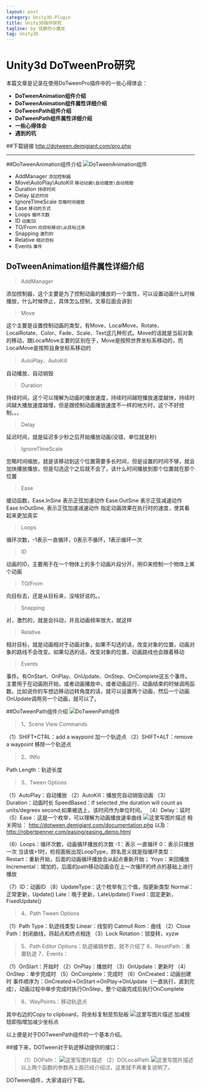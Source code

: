 ```yaml
---
layout: post
category: Unity3D-Plugin
title: Unity3D插件研究
tagline: by 恬静的小魔龙
tag: Unity3D
---
```


# Unity3d DoTweenPro研究

本篇文章是记录在使用DoTweenPro插件中的一些心得体会：

- **DoTweenAnimation组件介绍**
- **DoTweenAnimation组件属性详细介绍**
- **DoTweenPath组件介绍**
- **DoTweenPath组件属性详细介绍**
- **一些心得体会**
- **遇到的坑**

##下载链接
http://dotween.demigiant.com/pro.php

-------------------

##DoTweenAnimation组件介绍
![DoTweenAnimation组件](https://img-blog.csdn.net/20180518165726980?watermark/2/text/aHR0cHM6Ly9ibG9nLmNzZG4ubmV0L3E3NjQ0MjQ1Njc=/font/5a6L5L2T/fontsize/400/fill/I0JBQkFCMA==/dissolve/70)
 - AddManager    `添加控制器` 
 - Move\AutoPlay\AutoKill    `移动动画\自动播放\自动销毁` 
 - Duration    `持续时间`
 - Delay    `延迟时间`
 - IgnoreTImeScale    `忽略时间缩放`
 - Ease    `移动的方式`
 - Loops    `循环次数`
 - ID    `动画ID`
 - TO/From    `向目标移动\从目标过来`
 - Snapping    `激烈的`
 - Relative    `相对目标`
 - Events    `事件`

## DoTweenAnimation组件属性详细介绍

> AddManager 

添加控制器，这个主要是为了控制动画的播放的一个属性，可以设置动画什么时候播放，什么时候停止，具体怎么控制，文章后面会讲到
> Move

这个主要是设置控制动画的类型，有Move、LocalMove、Rotate、LocalRotate、Color、Fade、Scale、Text这几种形式。Move的话就是当前对象的移动，跟LocalMove主要的区别在于，Move是按照世界坐标系移动的，而LocalMove是按照自身坐标系移动的

>AutoPlay、AutoKill

自动播放、自动销毁

>Duration

持续时间，这个可以理解为动画的播放速度，持续时间越短播放速度越快，持续时间越大播放速度越慢，但是跟控制动画播放速度不一样的地方时，这个不好控制。。。
>Delay 

延迟时间，就是延迟多少秒之后开始播放动画(没错，单位就是秒)
>IgnoreTImeScale 

忽略时间缩放，就是该移动到这个位置需要多长时间，但是设置的时间不够，就会加快播放播放，但是勾选这个之后就不会了，该什么时间播放到那个位置就在那个位置
>Ease 


缓动函数，Ease.InSine 表示正弦加速动作 
Ease.OutSine 表示正弦减速动作 
Ease.InOutSine, 表示正弦加速减速动作 
指定动画效果在执行时的速度，使其看起来更加真实
>Loops

循环次数，-1表示一直循环，0表示不循环，1表示循环一次
>ID 

动画的ID，主要用于在一个物体上的多个动画片段分开，用ID来控制一个物体上某个动画
>TO/From

向目标去，还是从目标来，没啥好说的。。
>Snapping

对，激烈的，就是会抖动，并且动画频率很大，就这样
>Relative 

相对目标，就是动画相对于动画对象，如果不勾选的话，改变对象的位置，动画对象的路线不会改变。如果勾选的话，改变对象的位置，动画路线也会跟着移动
>Events 

事件。有OnStart、OnPlay、OnUpdate、OnStep、OnComplete这五个事件。主要用于在动画刚开始，或者动画播放中，或者动画运行、动画结束的时候调用函数。比如说你的车想边移动边转角度的话，就可以设置两个动画，然后一个动画OnUpdate调用另一个动画，就可以了。

##DoTweenPath组件介绍
![DoTweenPath组件](https://img-blog.csdn.net/20180518173343765?watermark/2/text/aHR0cHM6Ly9ibG9nLmNzZG4ubmV0L3E3NjQ0MjQ1Njc=/font/5a6L5L2T/fontsize/400/fill/I0JBQkFCMA==/dissolve/70)
 >1、Scene View Commands 

（1）SHIFT+CTRL：add a waypoint 
加一个轨迹点 
（2）SHIFT+ALT：remove a waypoint 
移除一个轨迹点
 
 >2、INfo 

Path Length：轨迹长度

>3、Tween Options 

（1）AutoPlay：自动播放 
（2）AutoKill：播放完自动销毁动画 
（3）Duration：动画时长 
SpeedBased：If selected ,the duration will count as units/degreex second;如果被选上，该时间作为单位时间。
（4）Delay：延时 
（5）Ease：这是一个枚举，可以理解为动画播放速率曲线 
![这里写图片描述](https://img-blog.csdn.net/20180518174224695?watermark/2/text/aHR0cHM6Ly9ibG9nLmNzZG4ubmV0L3E3NjQ0MjQ1Njc=/font/5a6L5L2T/fontsize/400/fill/I0JBQkFCMA==/dissolve/70)
相关网址： 
http://dotween.demigiant.com/documentation.php 
以及：http://robertpenner.com/easing/easing_demo.html

（6）Loops：循环次数，动画循环播放的次数 
-1：表示 一直循环 
0：表示只播放一次 
当该值>1时，检视面板出现LoopType，顾名思义就是指循环类型： 
Restart：重新开始，后面的动画循环播放会从起点重新开始； 
Yoyo：来回播放 
Incremental：增加的，后面的path移动动画会在上一次循环的终点的基础上进行播放

（7）ID：动画ID 
（8）UpdateType：这个枚举有三个值，指更新类型 
Normal：正常更新，Update() 
Late：晚于更新，LateUpdate() 
Fixed：固定更新，FixedUpdate()
>4、Path Tween Options 

（1）Path Type：轨迹线类型 
Linear：线型的 
Catmull Rom：曲线 
（2）Close Path：封闭曲线，将起点和终点相连 
（3）Lock Rotation：锁旋转，xyzw
>5、Path Editor Options：轨迹编辑参数，就不介绍了
>6、ResetPath：重置轨迹 
>7、Events： 

（1）OnStart：开始时 
（2）OnPlay：播放时 
（3）OnUpdate：更新时 
（4）OnStep：单步完成时 
（5）OnComplete：完成时 
（6）OnCreated：动画创建时 
事件顺序为：OnCreated->OnStart->OnPlay->OnUpdate（一直执行，直到完成），动画过程中单步完成时执行OnStep，整个动画完成后执行OnComplete
>8、WayPoints：移动轨迹点 

其中右边的Copy to clipboard，将坐标复制至剪贴板 
![这里写图片描述](https://img-blog.csdn.net/20180518174727735?watermark/2/text/aHR0cHM6Ly9ibG9nLmNzZG4ubmV0L3E3NjQ0MjQ1Njc=/font/5a6L5L2T/fontsize/400/fill/I0JBQkFCMA==/dissolve/70)
加减按钮即指增加减少坐标点

以上便是对于DOTweenPath组件的一个基本介绍。

##接下来，DOTween对于轨迹移动提供的接口： 
>（1）DOPath： 
![这里写图片描述](https://img-blog.csdn.net/20180518174825683?watermark/2/text/aHR0cHM6Ly9ibG9nLmNzZG4ubmV0L3E3NjQ0MjQ1Njc=/font/5a6L5L2T/fontsize/400/fill/I0JBQkFCMA==/dissolve/70)
>（2）DOLocalPath 
![这里写图片描述](https://img-blog.csdn.net/20180518174832776?watermark/2/text/aHR0cHM6Ly9ibG9nLmNzZG4ubmV0L3E3NjQ0MjQ1Njc=/font/5a6L5L2T/fontsize/400/fill/I0JBQkFCMA==/dissolve/70)
以上两个函数的参数再上面已经介绍过，这里就不再重复说明了。

DOTween插件，大家请自行下载。
